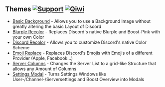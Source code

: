 ## Themes [![Support][support-badge]][support-link] [![Qiwi][qiwi-badge]][qiwi-link]

[support-badge]: https://img.shields.io/badge/-discord-%23595959?style=discord&logo=discord
[support-link]: https://discord.gg/uNrknTUE4Y

[qiwi-badge]: https://img.shields.io/badge/-qiwi-%23595959?style=qiwi&logo=qiwi
[qiwi-link]: https://qiwi.com/n/SHILKIN7777

 - [Basic Background](https://github.com/moonlightperson/BetterDiscordAddons/tree/master/Themes/BasicBackground) - Allows you to use a Background Image without greatly altering the basic Layout of Discord
 - [Blurple Recolor](https://github.com/moonlightperson/BetterDiscordAddons/tree/master/Themes/BlurpleRecolor) - Replaces Discord's native Blurple and Boost-Pink with your own Color
 - [Discord Recolor](https://github.com/moonlightperson/BetterDiscordAddons/tree/master/Themes/DiscordRecolor) - Allows you to customize Discord's native Color Scheme
 - [Emoji Replace](https://github.com/moonlightperson/BetterDiscordAddons/tree/master/Themes/EmojiReplace) - Replaces Discord's Emojis with Emojis of a different Provider (Apple, Facebook...)
 - [Server Columns](https://github.com/moonlightperson/BetterDiscordAddons/tree/master/Themes/ServerColumns) - Changes the Server List to a grid-like Structure that allows any Amount of Columns
 - [Settings Modal](https://github.com/moonlightperson/BetterDiscordAddons/tree/master/Themes/SettingsModal) - Turns Settings Windows like User-/Channel-/Serversettings and Boost Overview into Modals
